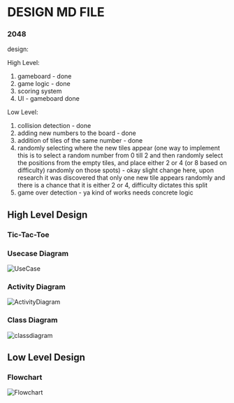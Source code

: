 # DESIGN MD FILE

### 2048
design:

High Level:
1) gameboard - done
2) game logic - done
3) scoring system
4) UI - gameboard done

Low Level:
1) collision detection - done
2) adding new numbers to the board - done
3) addition of tiles of the same number - done
4) randomly selecting where the new tiles appear (one way to implement this is to select a random number from 0 till 2 and then randomly select the positions from the empty tiles, and place either 2 or 4 (or 8 based on difficulty)  randomly on those spots) - okay slight change here, upon research it was discovered that only one new tile appears randomly and there is a chance that it is either 2 or 4, difficulty dictates this split
5) game over detection - ya kind of works needs concrete logic

## High Level Design

### Tic-Tac-Toe
### Usecase Diagram
![UseCase](https://user-images.githubusercontent.com/66193894/130224628-59df5222-5c62-4bf4-9e64-b2c190b3cb96.png)

### Activity Diagram
![ActivityDiagram](https://user-images.githubusercontent.com/66193894/130256678-15037fb4-0fbd-49c7-ab79-75bc213cf870.png)

### Class Diagram
![classdiagram](https://user-images.githubusercontent.com/80813102/130295145-c7d964d0-6ede-4646-bc94-ac79d09e312c.png)



## Low Level Design
### Flowchart
![Flowchart](https://user-images.githubusercontent.com/80392588/130255510-3240d7fc-7770-42f2-8274-bdd6b534d432.png)

